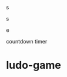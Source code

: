 
























s










































s





















e






























countdown timer






















# ludo-game

















